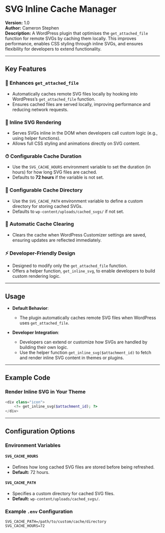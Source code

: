 # SVG Inline Cache Manager

**Version:** 1.0  
**Author:** Cameron Stephen  
**Description:** A WordPress plugin that optimises the `get_attached_file` function for remote SVGs by caching them locally. This improves performance, enables CSS styling through inline SVGs, and ensures flexibility for developers to extend functionality.

---

## Key Features

### 🔄 Enhances `get_attached_file`
- Automatically caches remote SVG files locally by hooking into WordPress’s `get_attached_file` function.
- Ensures cached files are served locally, improving performance and reducing network requests.

### 🎨 Inline SVG Rendering
- Serves SVGs inline in the DOM when developers call custom logic (e.g., using helper functions).
- Allows full CSS styling and animations directly on SVG content.

### ⏱ Configurable Cache Duration
- Use the `SVG_CACHE_HOURS` environment variable to set the duration (in hours) for how long SVG files are cached.
- Defaults to **72 hours** if the variable is not set.

### 📂 Configurable Cache Directory
- Use the `SVG_CACHE_PATH` environment variable to define a custom directory for storing cached SVGs.
- Defaults to `wp-content/uploads/cached_svgs/` if not set.

### 🧹 Automatic Cache Clearing
- Clears the cache when WordPress Customizer settings are saved, ensuring updates are reflected immediately.

### ⚡ Developer-Friendly Design
- Designed to modify only the `get_attached_file` function.
- Offers a helper function, `get_inline_svg`, to enable developers to build custom rendering logic.

---

## Usage

- **Default Behavior**:
   - The plugin automatically caches remote SVG files when WordPress uses `get_attached_file`.

- **Developer Integration**:
   - Developers can extend or customize how SVGs are handled by building their own logic.
   - Use the helper function `get_inline_svg($attachment_id)` to fetch and render inline SVG content in themes or plugins.

---

## Example Code

### Render Inline SVG in Your Theme

```php
<div class="icon">
    <?= get_inline_svg($attachment_id); ?>
</div>
```

---

## Configuration Options

### Environment Variables

#### `SVG_CACHE_HOURS`
- Defines how long cached SVG files are stored before being refreshed.
- **Default:** 72 hours.

#### `SVG_CACHE_PATH`
- Specifies a custom directory for cached SVG files.
- **Default:** `wp-content/uploads/cached_svgs/`.

### Example `.env` Configuration

```env
SVG_CACHE_PATH=/path/to/custom/cache/directory
SVG_CACHE_HOURS=72